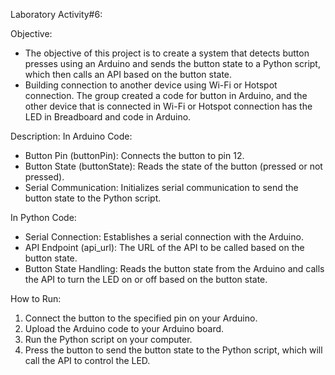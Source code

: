 Laboratory Activity#6: 

Objective: 
- The objective of this project is to create a system that detects button presses using an Arduino and sends the button state to a Python script, which then calls an API based on the button state.
- Building connection to another device using Wi-Fi or Hotspot connection. The group created a code for button in Arduino, and the other device that is connected in Wi-Fi or Hotspot connection has the LED in Breadboard and code in Arduino.

Description: 
In Arduino Code:
- Button Pin (buttonPin): Connects the button to pin 12.
- Button State (buttonState): Reads the state of the button (pressed or not pressed).
- Serial Communication: Initializes serial communication to send the button state to the Python script.

In Python Code:
- Serial Connection: Establishes a serial connection with the Arduino.
- API Endpoint (api_url): The URL of the API to be called based on the button state.
- Button State Handling: Reads the button state from the Arduino and calls the API to turn the LED on or off based on the button state.

How to Run: 
1. Connect the button to the specified pin on your Arduino.
2. Upload the Arduino code to your Arduino board.
3. Run the Python script on your computer.
4. Press the button to send the button state to the Python script, which will call the API to control the LED.
